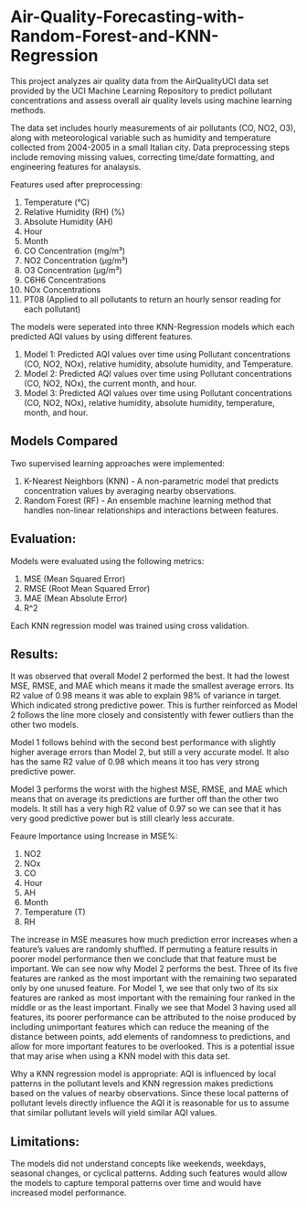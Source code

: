 # Air-Quality-Forecasting-with-Random-Forest-and-KNN-Regression
This project analyzes air quality data from the AirQualityUCI data set provided by the UCI Machine Learning Repository to predict pollutant concentrations and assess overall air quality levels using machine learning methods.

The data set includes hourly measurements of air pollutants (CO, NO2, O3), along with meteorological variable such as humidity and temperature collected from 2004-2005 in a small Italian city. Data preprocessing steps include removing missing values, correcting time/date formatting, and engineering features for analaysis.

Features used after preprocessing:
1. Temperature (°C)
2. Relative Humidity (RH) (%)
3. Absolute Humidity (AH)
4. Hour
5. Month
6. CO Concentration (mg/m³)
7. NO2 Concentration (µg/m³)
8. O3 Concentration (µg/m³)
9. C6H6 Concentrations
10. NOx Concentrations
11. PT08 (Applied to all pollutants to return an hourly sensor reading for each pollutant)

The models were seperated into three KNN-Regression models which each predicted AQI values by using different features.
1. Model 1: Predicted AQI values over time using Pollutant concentrations (CO, NO2, NOx), relative humidity, absolute humidity, and Temperature.
2. Model 2: Predicted AQI values over time using Pollutant concentrations (CO, NO2, NOx), the current month, and hour.
3. Model 3: Predicted AQI values over time using Pollutant concentrations (CO, NO2, NOx), relative humidity, absolute humidity, temperature, month, and hour.

## Models Compared 
Two supervised learning approaches were implemented:
1. K-Nearest Neighbors (KNN) - A non-parametric model that predicts concentration values by averaging nearby observations.
2. Random Forest (RF) - An ensemble machine learning method that handles non-linear relationships and interactions between features.

## Evaluation: 
Models were evaluated using the following metrics:
1. MSE (Mean Squared Error)
2. RMSE (Root Mean Squared Error)
3. MAE (Mean Absolute Error)
4. R^2

Each KNN regression model was trained using cross validation.

## Results:
It was observed that overall Model 2 performed the best. It had the lowest MSE, RMSE, and MAE which means it made the smallest average errors. Its R2 value of 0.98 means it was able to explain 98% of variance in target. Which indicated strong predictive power. This is further reinforced as Model 2 follows the line more closely and consistently with fewer outliers than the other two models.

Model 1 follows behind with the second best performance with slightly higher average errors than Model 2, but still a very accurate model. It also has the same R2 value of 0.98 which means it too has very strong predictive power. 

Model 3 performs the worst with the highest MSE, RMSE, and MAE which means that on average its predictions are further off than the other two models. It still has a very high R2 value of 0.97 so we can see that it has very good predictive power but is still clearly less accurate. 

Feaure Importance using Increase in MSE%:
1. NO2
2. NOx
3. CO
4. Hour
5. AH
6. Month
7. Temperature (T)
8. RH

The increase in MSE measures how much prediction error increases when a feature’s values are randomly shuffled. If permuting a feature results in poorer model performance then we conclude that that feature must be important. We can see now why Model 2 performs the best. Three of its five features are ranked as the most important with the remaining two separated only by one unused feature. For Model 1, we see that only two of its six features are ranked as most important with the remaining four ranked in the middle or as the least important. Finally we see that Model 3 having used all features, its poorer performance can be attributed to the noise produced by including unimportant features which can reduce the meaning of the distance between points, add elements of randomness to predictions, and allow for more important features to be overlooked. This is a potential issue that may arise when using a KNN model with this data set. 

Why a KNN regression model is appropriate:
AQI is influenced by local patterns in the pollutant levels and KNN regression makes predictions based on the values of nearby observations. Since these local patterns of pollutant levels directly influence the AQI it is reasonable for us to assume that similar pollutant levels will yield similar AQI values. 

## Limitations:
The models did not understand concepts like weekends, weekdays, seasonal changes, or cyclical patterns. Adding such features would allow the models to capture temporal patterns over time and would have increased model performance.  
